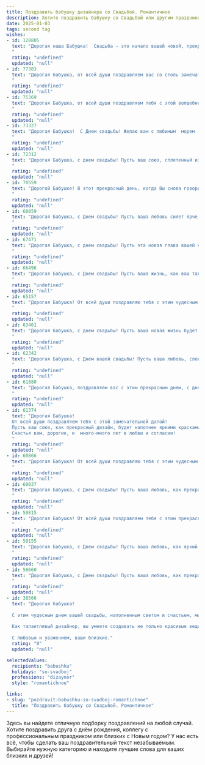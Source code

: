 ```yaml
---
title: Поздравить бабушку дизайнера со Свадьбой. Романтичное
description: Хотите поздравить бабушку со Свадьбой или другим праздником? Наш ИИ создаст незабываемое поздравление, а вы обязательно выделитесь среди других.  
date: 2025-01-03
tags: second tag
wishes:
- id: 128805
  text: "Дорогая наша Бабушка!  Свадьба – это начало вашей новой, прекрасной истории любви, написанной на холсте вашей жизни, где каждый день – это шедевр, созданный вашими нежными руками, как лучшие работы талантливого дизайнера. Пусть ваш союз будет таким же ярким и неповторимым, как самые смелые ваши дизайнерские решения, пусть любовь ваша сияет всеми цветами радуги и вдохновляет на новые творческие свершения!  Поздравляем вас с этим чудесным днем и желаем бесконечного счастья, любви и гармонии!
  "
  rating: "undefined"
  updated: "null"
- id: 77383
  text: "Дорогая бабушка, от всей души поздравляем вас со столь замечательным событием! Желаем, чтобы ваша семейная жизнь всегда была наполнена любовью, теплом и счастьем. Пусть ваш творческий талант дизайнера продолжает радовать вас и всех, кто вас окружает. Счастья вам и долгих лет вместе!
  "
  rating: "undefined"
  updated: "null"
- id: 75369
  text: "Дорогая Бабушка, от всей души поздравляем тебя с этой волшебной свадьбой!  Пусть ваша любовь, подобно яркому дизайну, украшает каждый день вашей жизни,  дарит вдохновение и счастье на долгие годы!
  "
  rating: "undefined"
  updated: "null"
- id: 73327
  text: "Дорогая Бабушка!  С Днем свадьбы! Желаю вам с любимым  морем  любви,  ярких  красок,  словно  в  ваших  дизайнерских  проектах,   и  огромного  счастья,  которое  будет  ярче  любого  цветового  решения!
  "
  rating: "undefined"
  updated: "null"
- id: 72312
  text: "Дорогая Бабушка, с днем свадьбы! Пусть ваш союз, сплетенный из любви и нежности, будет таким же красивым и неповторимым, как дизайн, который вы создаете своими руками. Желаю вам долгих лет счастья, гармонии и вдохновения!
  "
  rating: "undefined"
  updated: "null"
- id: 70559
  text: "Дорогой Бабушке! В этот прекрасный день, когда Вы снова говорите \"Да\" любви, позвольте пожелать Вам бесконечного счастья, нежности и вдохновения! Пусть Ваша жизнь будет как прекрасная картина, которую Вы сами создали - яркой, гармоничной и полной любви! С днем свадьбы, наша любимая Бабушка!
  "
  rating: "undefined"
  updated: "null"
- id: 68859
  text: "Дорогая Бабушка, с Днем свадьбы! Пусть ваша любовь сияет ярче, чем самые красивые дизайнерские шедевры, и вдохновляет вас на создание новых, прекрасных моментов жизни вместе!
  "
  rating: "undefined"
  updated: "null"
- id: 67471
  text: "Дорогая Бабушка, с днем свадьбы! Пусть эта новая глава вашей жизни станет самым романтичным и ярким полотном, которое вы создадите вместе. Ваши талант дизайнера и любовь друг к другу – лучшие краски для этого шедевра!
  "
  rating: "undefined"
  updated: "null"
- id: 66496
  text: "Дорогая Бабушка, с Днем свадьбы! Пусть ваша жизнь, как ваш талант дизайнера, будет полна ярких красок, изящных линий и нежных,  цветочных узоров. Счастья вам и вашей семье!
  "
  rating: "undefined"
  updated: "null"
- id: 65157
  text: "Дорогая Бабушка! От всей души поздравляю тебя с этим чудесным днем! Свадьба – это не только торжество любви, но и начало новой главы в вашей жизни. Желаю вам бесконечного счастья, гармонии и творческого вдохновения, как в вашей профессии дизайнера, так и в семейной жизни. Пусть ваш дом всегда будет наполнен теплом, любовью и красотой, которую вы умеете создавать.
  "
  rating: "undefined"
  updated: "null"
- id: 63461
  text: "Дорогая бабушка, с днем свадьбы! Пусть ваша новая жизнь будет красивой и яркой, как самый смелый дизайнерский проект. Желаем вам счастья, любви и вдохновения на долгие годы!
  "
  rating: "undefined"
  updated: "null"
- id: 62342
  text: "Дорогая Бабушка, с Днем вашей свадьбы! Пусть ваша любовь, словно прекрасная картина, написанная талантливыми руками дизайнера, будет наполнена яркими красками, теплыми оттенками и нежной гармонией. Счастья вам, любви и долгих лет совместной жизни!
  "
  rating: "undefined"
  updated: "null"
- id: 61880
  text: "Дорогая Бабушка, поздравляем вас с этим прекрасным днем, с днем свадьбы! Желаем вам, чтобы ваша любовь была такой же яркой и творческой, как ваш талант дизайнера. Пусть ваш дом будет наполнен красотой, а жизнь - счастьем и вдохновением!
  "
  rating: "undefined"
  updated: "null"
- id: 61374
  text: "Дорогая Бабушка!
  От всей души поздравляем тебя с этой замечательной датой!
  Пусть ваш союз, как прекрасный дизайн, будет наполнен яркими красками, гармоничными линиями и нежной, вечной любовью!
  Счастья вам, дорогие, и  много-много лет в любви и согласии!
  "
  rating: "undefined"
  updated: "null"
- id: 60866
  text: "Дорогая Бабушка! От всей души поздравляю тебя с этим чудесным днем - днем твоей свадьбы! Пусть ваша жизнь, как и ваш дизайн, будет прекрасна, гармонична и полна вдохновения!
  "
  rating: "undefined"
  updated: "null"
- id: 60037
  text: "Дорогая Бабушка, с Днем свадьбы! Пусть ваша любовь, как прекрасный дизайн, будет вечной, гармоничной и наполненной яркими красками счастья!
  "
  rating: "undefined"
  updated: "null"
- id: 59815
  text: "Дорогая Бабушка! От всей души поздравляем тебя с этим прекрасным днём — днём твоей свадьбы! Пусть твоя жизнь будет полна любви, как и твоя профессия дизайнера – красотой и вдохновением!
  "
  rating: "undefined"
  updated: "null"
- id: 59155
  text: "Дорогая Бабушка, с Днем свадьбы! Пусть ваша любовь, как яркий шедевр, созданный талантливыми руками дизайнера, будет вечной и полна вдохновения. Счастья вам, нежности и радости!
  "
  rating: "undefined"
  updated: "null"
- id: 58660
  text: "Дорогая Бабушка, с Днем свадьбы! Пусть ваша любовь, как прекрасный дизайн, будет вечной, гармоничной и вдохновляющей!
  "
  rating: "undefined"
  updated: "null"
- id: 38566
  text: "Дорогая бабушка!
  
  С этим чудесным днем вашей свадьбы, наполненным светом и счастьем, мы хотим поздравить вас от всей души! Ваша любовь и преданность друг другу — это настоящий шедевр, который вдохновляет нас всех.
  
  Как талантливый дизайнер, вы умеете создавать не только красивые вещи, но и волшебные моменты, которые остаются в сердце навсегда. Пусть ваша жизнь будет яркой палитрой из радости, тепла и гармонии, а каждый новый день приносит вдохновение и радость.
  
  С любовью и уважением, ваши близкие."
  rating: "0"
  updated: "null"

selectedValues:
  recipients: "babushku"
  holidays: "so-svadboj"
  professions: "dizayner"
  style: "romantichnoe"

links:
- slug: "pozdravit-babushku-so-svadboj-romantichnoe"
  title: "Поздравить бабушку со Свадьбой. Романтичное"
---
```


Здесь вы найдете отличную подборку поздравлений на любой случай. 
Хотите поздравить друга с днём рождения, коллегу с профессиональным праздником или близких с Новым годом? У нас есть всё, чтобы сделать ваш поздравительный текст незабываемым. Выбирайте нужную категорию и находите лучшие слова для ваших близких и друзей!
